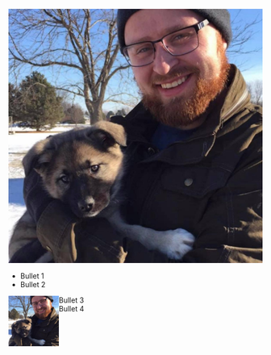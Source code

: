 ![Winnie as a Pup](/docs/assets/Eowyn.jpg)

* Bullet 1
* Bullet 2

<img align="left" width="100" height="100" src= "/docs/assets/Eowyn.jpg">

* Bullet 3
* Bullet 4
